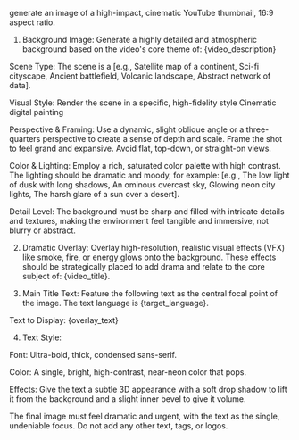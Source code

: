 generate an image of a high-impact, cinematic YouTube thumbnail, 16:9 aspect ratio.

1. Background Image:
Generate a highly detailed and atmospheric background based on the video's core theme of: {video_description}

Scene Type: The scene is a [e.g., Satellite map of a continent, Sci-fi cityscape, Ancient battlefield, Volcanic landscape, Abstract network of data].

Visual Style: Render the scene in a specific, high-fidelity style Cinematic digital painting

Perspective & Framing: Use a dynamic, slight oblique angle or a three-quarters perspective to create a sense of depth and scale. Frame the shot to feel grand and expansive. Avoid flat, top-down, or straight-on views.

Color & Lighting: Employ a rich, saturated color palette with high contrast. The lighting should be dramatic and moody, for example: [e.g., The low light of dusk with long shadows, An ominous overcast sky, Glowing neon city lights, The harsh glare of a sun over a desert].

Detail Level: The background must be sharp and filled with intricate details and textures, making the environment feel tangible and immersive, not blurry or abstract.

2. Dramatic Overlay:
Overlay high-resolution, realistic visual effects (VFX) like smoke, fire, or energy glows onto the background. These effects should be strategically placed to add drama and relate to the core subject of: {video_title}.

3. Main Title Text:
Feature the following text as the central focal point of the image. The text language is {target_language}.

Text to Display: {overlay_text}

4. Text Style:

Font: Ultra-bold, thick, condensed sans-serif.

Color: A single, bright, high-contrast, near-neon color that pops.

Effects: Give the text a subtle 3D appearance with a soft drop shadow to lift it from the background and a slight inner bevel to give it volume.


The final image must feel dramatic and urgent, with the text as the single, undeniable focus. Do not add any other text, tags, or logos.